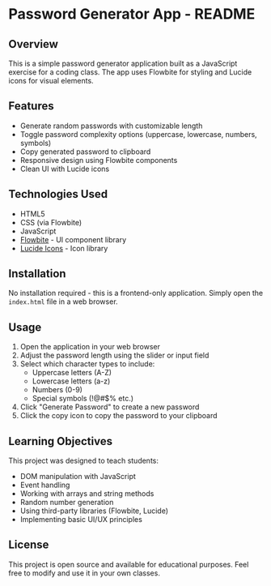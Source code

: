 # Password Generator App - README

## Overview
This is a simple password generator application built as a JavaScript exercise for a coding class. The app uses Flowbite for styling and Lucide icons for visual elements.

## Features
- Generate random passwords with customizable length
- Toggle password complexity options (uppercase, lowercase, numbers, symbols)
- Copy generated password to clipboard
- Responsive design using Flowbite components
- Clean UI with Lucide icons

## Technologies Used
- HTML5
- CSS (via Flowbite)
- JavaScript
- [Flowbite](https://flowbite.com/) - UI component library
- [Lucide Icons](https://lucide.dev/) - Icon library

## Installation
No installation required - this is a frontend-only application. Simply open the `index.html` file in a web browser.

## Usage
1. Open the application in your web browser
2. Adjust the password length using the slider or input field
3. Select which character types to include:
   - Uppercase letters (A-Z)
   - Lowercase letters (a-z)
   - Numbers (0-9)
   - Special symbols (!@#$% etc.)
4. Click "Generate Password" to create a new password
5. Click the copy icon to copy the password to your clipboard


## Learning Objectives
This project was designed to teach students:
- DOM manipulation with JavaScript
- Event handling
- Working with arrays and string methods
- Random number generation
- Using third-party libraries (Flowbite, Lucide)
- Implementing basic UI/UX principles

## License
This project is open source and available for educational purposes. Feel free to modify and use it in your own classes.
